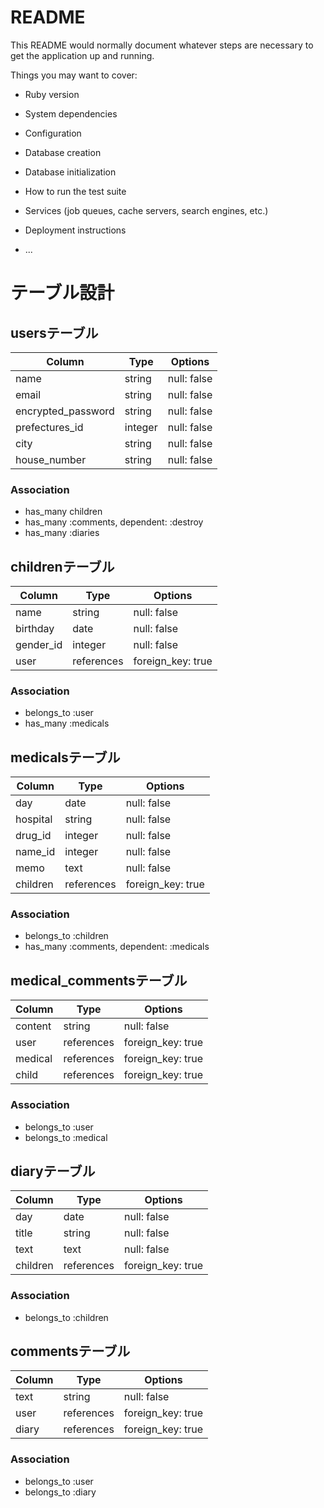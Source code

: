 # README

This README would normally document whatever steps are necessary to get the
application up and running.

Things you may want to cover:

* Ruby version

* System dependencies

* Configuration

* Database creation

* Database initialization

* How to run the test suite

* Services (job queues, cache servers, search engines, etc.)

* Deployment instructions

* ...

# テーブル設計
## usersテーブル
| Column              | Type     | Options     |
|---------------------|----------|-------------|
| name                | string   | null: false |
| email               | string   | null: false |
| encrypted_password  | string   | null: false | 
| prefectures_id      | integer  | null: false |
| city                | string   | null: false |
| house_number        | string   | null: false |         

### Association
- has_many children
- has_many :comments, dependent: :destroy
- has_many :diaries

## childrenテーブル
| Column              | Type       | Options           |
|---------------------|------------|-------------------|
| name                | string     | null: false       |
| birthday            | date       | null: false       | 
| gender_id           | integer    | null: false       |
| user                | references | foreign_key: true |
### Association
- belongs_to :user
- has_many :medicals


## medicalsテーブル
| Column              | Type       | Options           |
|---------------------|------------|-------------------|
| day                 | date       | null: false       |
| hospital            | string     | null: false       |
| drug_id             | integer    | null: false       |
| name_id             | integer    | null: false       |
| memo                | text       | null: false       |
| children            | references | foreign_key: true |
### Association
- belongs_to :children
- has_many :comments, dependent: :medicals


## medical_commentsテーブル
| Column              | Type       | Options           |
|---------------------|------------|-------------------|
| content             | string     | null: false       |
| user                | references | foreign_key: true |
| medical             | references | foreign_key: true |
| child               | references | foreign_key: true |
### Association
- belongs_to :user
- belongs_to :medical

## diaryテーブル
| Column              | Type       | Options           |
|---------------------|------------|-------------------|
| day                 | date       | null: false       |
| title               | string     | null: false       |
| text                | text       | null: false       |
| children            | references | foreign_key: true |
### Association
- belongs_to :children

## commentsテーブル
| Column              | Type       | Options           |
|---------------------|------------|-------------------|
| text                | string     | null: false       |
| user                | references | foreign_key: true |
| diary               | references | foreign_key: true |
### Association
- belongs_to :user
- belongs_to :diary

